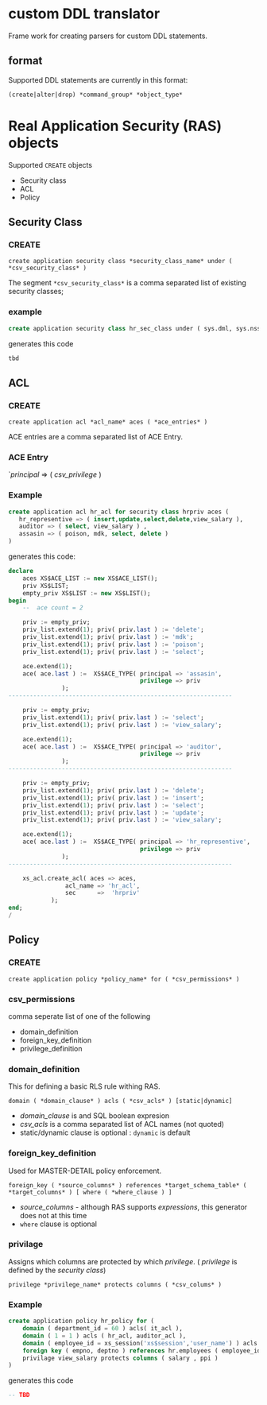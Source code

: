 # custom DDL translator
 Frame work for creating parsers for custom DDL statements.
 
 ## format
 
 Supported DDL statements are currently in this format:
 
 `(create|alter|drop) *command_group* *object_type*`
 
 # Real Application Security (RAS) objects
  
 Supported `CREATE` objects
 
 - Security class
 - ACL
 - Policy
 
 ## Security Class
 
 ### CREATE
 
 `create application security class *security_class_name* under ( *csv_security_class* )`
 
 The segment `*csv_security_class*` is a comma separated list of existing security classes;
 
 ### example
 
 ```sql
 create application security class hr_sec_class under ( sys.dml, sys.nsstuff )
 ```
 
 generates this code
 
 ```sql
 tbd
 ```
 
 
 ## ACL
 
 ### CREATE
 `create application acl *acl_name* aces ( *ace_entries* )`
 
 ACE entries are a comma separated list of ACE Entry.
 
 ### ACE Entry
 `*principal* => ( *csv_privilege* )
 
 ### Example
 
 ```sql
 create application acl hr_acl for security class hrpriv aces (
    hr_representive => ( insert,update,select,delete,view_salary ),
    auditor => ( select, view_salary ) ,
    assasin => ( poison, mdk, select, delete )
 )
```

generates this code:

```sql
declare
    aces XS$ACE_LIST := new XS$ACE_LIST();
    priv XS$LIST;
    empty_priv XS$LIST := new XS$LIST();
begin
    --  ace count = 2

    priv := empty_priv;
    priv_list.extend(1); priv( priv.last ) := 'delete';
    priv_list.extend(1); priv( priv.last ) := 'mdk';
    priv_list.extend(1); priv( priv.last ) := 'poison';
    priv_list.extend(1); priv( priv.last ) := 'select';

    ace.extend(1);
    ace( ace.last ) :=  XS$ACE_TYPE( principal => 'assasin',
                                     privilege => priv
               );
---------------------------------------------------------------

    priv := empty_priv;
    priv_list.extend(1); priv( priv.last ) := 'select';
    priv_list.extend(1); priv( priv.last ) := 'view_salary';

    ace.extend(1);
    ace( ace.last ) :=  XS$ACE_TYPE( principal => 'auditor',
                                     privilege => priv
               );
---------------------------------------------------------------

    priv := empty_priv;
    priv_list.extend(1); priv( priv.last ) := 'delete';
    priv_list.extend(1); priv( priv.last ) := 'insert';
    priv_list.extend(1); priv( priv.last ) := 'select';
    priv_list.extend(1); priv( priv.last ) := 'update';
    priv_list.extend(1); priv( priv.last ) := 'view_salary';

    ace.extend(1);
    ace( ace.last ) :=  XS$ACE_TYPE( principal => 'hr_representive',
                                     privilege => priv
               );
---------------------------------------------------------------

    xs_acl.create_acl( aces => aces,
                acl_name => 'hr_acl',
                sec      =>  'hrpriv'
            );
end;
/
```

## Policy

### CREATE

`create application policy *policy_name* for ( *csv_permissions* )`

### csv_permissions

comma seperate list of one of the following

- domain_definition
- foreign_key_definition
- privilege_definition

### domain_definition

This for defining a basic RLS rule withing RAS.

`domain ( *domain_clause* ) acls ( *csv_acls* ) [static|dynamic]`

- *domain_clause* is and SQL boolean expresion
- *csv_acls* is a comma separated list of ACL names (not quoted)
- static/dynamic clause is optional : `dynamic` is default

### foreign_key_definition

Used for MASTER-DETAIL policy enforcement.

`foreign_key ( *source_columns* ) references *target_schema_table* ( *target_columns* ) [ where ( *where_clause ) ]`

- *source_columns* - although RAS supports *expressions*, this generator does not at this time
- `where` clause is optional

### privilage

Assigns which columns are protected by which *privilege*. ( *privilege* is defined by the *security class*)

`privilege *privilege_name* protects columns ( *csv_colums* )`

### Example

```sql
create application policy hr_policy for (
    domain ( department_id = 60 ) acls( it_acl ),
    domain ( 1 = 1 ) acls ( hr_acl, auditor_acl ),
    domain ( employee_id = xs_session('xs$session','user_name') ) acls ( emp_acl ),
    foreign key ( empno, deptno ) references hr.employees ( employee_id, department_id ) where ( private = 1 ) ,
    privilage view_salary protects columns ( salary , ppi )
)
```

generates this code

```sql
-- TBD
```